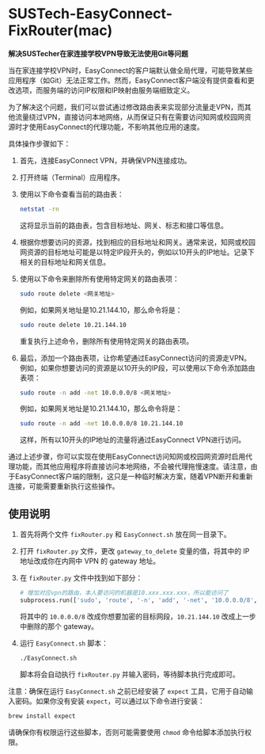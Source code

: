 # SUSTech-EasyConnect-FixRouter(mac)

**解决SUSTecher在家连接学校VPN导致无法使用Git等问题**

当在家连接学校VPN时，EasyConnect的客户端默认做全局代理，可能导致某些应用程序（如Git）无法正常工作。然而，EasyConnect客户端没有提供查看和更改选项，而服务端的访问IP权限和IP映射由服务端细致定义。

为了解决这个问题，我们可以尝试通过修改路由表来实现部分流量走VPN，而其他流量绕过VPN，直接访问本地网络，从而保证只有在需要访问知网或校园网资源时才使用EasyConnect的代理功能，不影响其他应用的速度。

具体操作步骤如下：

1. 首先，连接EasyConnect VPN，并确保VPN连接成功。

2. 打开终端（Terminal）应用程序。

3. 使用以下命令查看当前的路由表：

   ```bash
   netstat -rn
   ```

   这将显示当前的路由表，包含目标地址、网关、标志和接口等信息。

4. 根据你想要访问的资源，找到相应的目标地址和网关。通常来说，知网或校园网资源的目标地址可能是以特定IP段开头的，例如以10开头的IP地址。记录下相关的目标地址和网关信息。

5. 使用以下命令来删除所有使用特定网关的路由表项：

   ```bash
   sudo route delete <网关地址>
   ```

   例如，如果网关地址是10.21.144.10，那么命令将是：

   ```bash
   sudo route delete 10.21.144.10
   ```

   重复执行上述命令，删除所有使用特定网关的路由表项。

6. 最后，添加一个路由表项，让你希望通过EasyConnect访问的资源走VPN。例如，如果你想要访问的资源是以10开头的IP段，可以使用以下命令添加路由表项：

   ```bash
   sudo route -n add -net 10.0.0.0/8 <网关地址>
   ```

   例如，如果网关地址是10.21.144.10，那么命令将是：

   ```bash
   sudo route -n add -net 10.0.0.0/8 10.21.144.10
   ```

   这样，所有以10开头的IP地址的流量将通过EasyConnect VPN进行访问。

通过上述步骤，你可以实现在使用EasyConnect访问知网或校园网资源时启用代理功能，而其他应用程序将直接访问本地网络，不会被代理拖慢速度。请注意，由于EasyConnect客户端的限制，这只是一种临时解决方案，随着VPN断开和重新连接，可能需要重新执行这些操作。
## 使用说明

1. 首先将两个文件 `fixRouter.py` 和 `EasyConnect.sh` 放在同一目录下。

2. 打开 `fixRouter.py` 文件，更改 `gateway_to_delete` 变量的值，将其中的 IP 地址改成你在内网中 VPN 的 gateway 地址。

3. 在 `fixRouter.py` 文件中找到如下部分：

   ```python
   # 增加对应vpn的路由，本人要访问的机器是10.xxx.xxx.xxx，所以能访问了
   subprocess.run(['sudo', 'route', '-n', 'add', '-net', '10.0.0.0/8', '10.21.144.10'])
   ```

   将其中的 `10.0.0.0/8` 改成你想要加密的目标网段，`10.21.144.10` 改成上一步中删除的那个 gateway。

4. 运行 `EasyConnect.sh` 脚本：

   ```bash
   ./EasyConnect.sh
   ```

   脚本将会自动执行 `fixRouter.py` 并输入密码，等待脚本执行完成即可。

注意：确保在运行 `EasyConnect.sh` 之前已经安装了 `expect` 工具，它用于自动输入密码。如果你没有安装 `expect`，可以通过以下命令进行安装：

```bash
brew install expect
```

请确保你有权限运行这些脚本，否则可能需要使用 `chmod` 命令给脚本添加执行权限。
